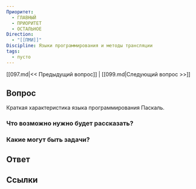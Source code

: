 ```yaml
---
Приоритет:
  - ГЛАВНЫЙ
  - ПРИОРИТЕТ
  - ОСТАЛЬНОЕ
Direction:
  - "[[ПМИ]]" 
Discipline: Языки программирования и методы трансляции 
tags:
  - пусто
---
```

[[097.md|<< Предыдущий вопрос]] | [[099.md|Следующий вопрос >>]]
## Вопрос

Краткая характеристика языка программирования Паскаль.

### Что возможно нужно будет рассказать?

### Какие могут быть задачи?

## Ответ

## Ссылки
